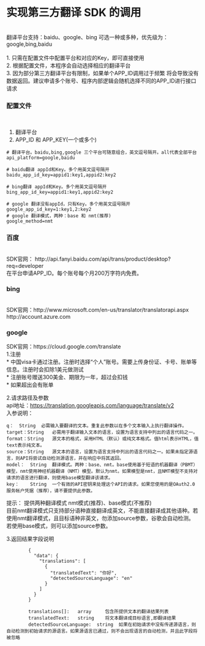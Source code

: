 <h1>实现第三方翻译 SDK 的调用</h1></br>
翻译平台支持：baidu、google、bing  可选一种或多种，优先级为：google,bing,baidu</br></br>
1. 只需在配置文件中配置平台和对应的Key，即可直接使用</br>
2. 根据配置文件，本程序会自动选择相应的翻译平台</br>
3. 因为部分第三方翻译平台有限制，如果单个APP_ID调用过于频繁 将会导致没有数据返回。建议申请多个账号、程序内部逻辑会随机选择不同的APP_ID进行接口请求</br>


<h3>配置文件</h3></br>
   
   1. 翻译平台</br>
   2. APP_ID 和 APP_KEY(一个或多个)</br>
```
# 翻译平台。baidu,bing,google 三个平台可随意组合，英文逗号隔开。all代表全部平台
api_platform=google,baidu

# baidu翻译 appId和Key。多个用英文逗号隔开
baidu_app_id_key=appid1:key1,appid2:key2

# bing翻译 appId和Key。多个用英文逗号隔开
bing_app_id_key=appid1:key1,appid2:key2

# google 翻译没有appId，只有Key。多个用英文逗号隔开
google_app_id_key=1:key1,2:key2
# google 翻译模式，两种：base 和 nmt(推荐)
google_method=nmt
```

<h3>百度</h3></br>
SDK官网： http://api.fanyi.baidu.com/api/trans/product/desktop?req=developer</br>
在平台申请APP_ID。每个账号每个月200万字符内免费。</br>
	
<h3>bing</h3></br>
SDK官网：http://www.microsoft.com/en-us/translator/translatorapi.aspx</br>
http://account.azure.com</br>
 
<h3>google</h3>
SDK官网：https://cloud.google.com/translate</br>
1.注册</br>
	* 中国visa卡通过注册。注册时选择“个人”账号。需要上传身份证、卡号、账单等信息。注册时会扣除1美元做测试</br>
	* 注册账号赠送300美金、期限为一年，超过会扣钱</br>
	* 如果超出会有账单</br>

2.请求路径及参数</br>
   api地址：https://translation.googleapis.com/language/translate/v2</br>
   入参说明：  </br>
```
q：	String	必需输入要翻译的文本。重复此参数以在多个文本输入上执行翻译操作。
target：String	必需用于翻译输入文本的语言，设置为语言支持中列出的语言代码之一。
format：String	源文本的格式，采用HTML（默认）或纯文本格式。值html表示HTML，值text表示纯文本。
source：String	源文本的语言，设置为语言支持中列出的语言代码之一。如果未指定源语言，则API将尝试自动检测源语言，并在响应中将其返回。
model：	String	翻译模式。两种：base、nmt。base使用基于短语的机器翻译（PBMT）模型，nmt使用神经机器翻译（NMT）模型。默认为nmt。如果模型是nmt，且NMT模型不支持对请求的语言进行翻译，则使用base模型翻译该请求。
key：	String	一个有效的API密钥来处理这个API的请求。如果您使用的是OAuth2.0服务帐户凭据（推荐），请不要提供此参数。
```
 提示：
   提供两种翻译模式 nmt模式(推荐)、base模式(不推荐)</br>
   目前nmt翻译模式只支持部分语种直接翻译成英文，不能直接翻译成其他语种。若使用nmt翻译模式，且目标语种非英文，勿添加source参数，谷歌会自动检测。</br>
   若使用base模式，则可以添加source参数。</br>
	 
3.返回结果字段说明</br>
```
		{
		  "data": {
		    "translations": [
		      {
		        "translatedText": "你好",
		        "detectedSourceLanguage": "en"
		      }
		    ]
		  }
		}

		translations[]:   array     包含所提供文本的翻译结果列表
		translatedText:   string    将文本翻译成目标语言,即翻译结果
		detectedSourceLanguage:  string  如果在初始请求中没有传递源语言，则自动检测到初始请求的源语言。如果源语言已通过，则不会出现语言的自动检测，并且此字段将被忽略
```
